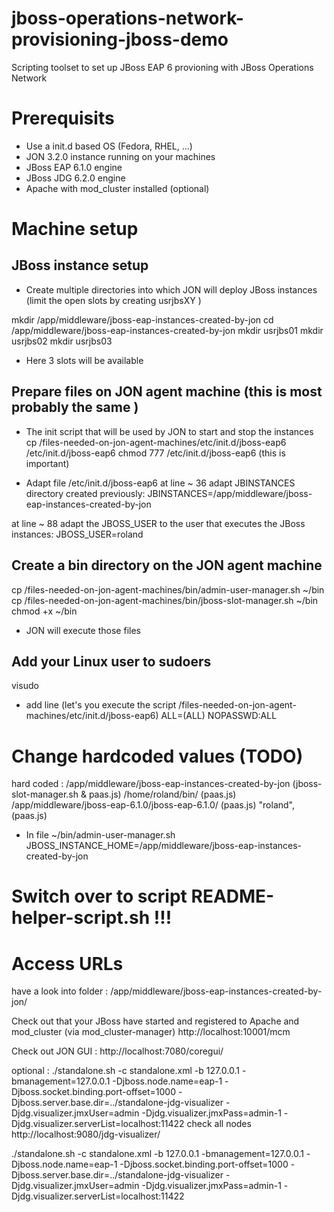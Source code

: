 jboss-operations-network-provisioning-jboss-demo
================================================
Scripting toolset to set up JBoss EAP 6 provioning with JBoss Operations Network




# Prerequisits
- Use a init.d based OS (Fedora, RHEL, ...)
- JON 3.2.0 instance running on your machines
- JBoss EAP 6.1.0 engine
- JBoss JDG 6.2.0 engine
- Apache with mod_cluster installed (optional)


# Machine setup

## JBoss instance setup
- Create multiple directories into which JON will deploy JBoss instances (limit the open slots by creating usrjbsXY )

mkdir /app/middleware/jboss-eap-instances-created-by-jon
cd /app/middleware/jboss-eap-instances-created-by-jon
mkdir usrjbs01
mkdir usrjbs02
mkdir usrjbs03

- Here 3 slots will be available

## Prepare files on JON agent machine (this is most probably the same )
- The init script that will be used by JON to start and stop the instances
cp <git-clone>/files-needed-on-jon-agent-machines/etc/init.d/jboss-eap6 /etc/init.d/jboss-eap6
chmod 777 /etc/init.d/jboss-eap6  (this is important)

- Adapt file /etc/init.d/jboss-eap6
at line ~ 36 adapt JBINSTANCES directory created previously:
JBINSTANCES=/app/middleware/jboss-eap-instances-created-by-jon

at line ~ 88 adapt the JBOSS_USER to the user that executes the JBoss instances:
JBOSS_USER=roland

## Create a bin directory on the JON agent machine

cp <git-clone>/files-needed-on-jon-agent-machines/bin/admin-user-manager.sh ~/bin
cp <git-clone>/files-needed-on-jon-agent-machines/bin/jboss-slot-manager.sh ~/bin
chmod +x ~/bin

- JON will execute those files

## Add your Linux user to sudoers
visudo
- add line (let's you execute the script /files-needed-on-jon-agent-machines/etc/init.d/jboss-eap6)
<your-linux-user>  ALL=(ALL)       NOPASSWD:ALL


# Change hardcoded values (TODO)

hard coded :
/app/middleware/jboss-eap-instances-created-by-jon (jboss-slot-manager.sh & paas.js)
/home/roland/bin/ (paas.js)
/app/middleware/jboss-eap-6.1.0/jboss-eap-6.1.0/ (paas.js)
"roland",  (paas.js)

- In file ~/bin/admin-user-manager.sh
JBOSS_INSTANCE_HOME=/app/middleware/jboss-eap-instances-created-by-jon

# Switch over to script	README-helper-script.sh !!!

# Access URLs
have a look into folder :
/app/middleware/jboss-eap-instances-created-by-jon/

Check out that your JBoss have started and registered to Apache and mod_cluster (via mod_cluster-manager)
http://localhost:10001/mcm

Check out JON GUI :
http://localhost:7080/coregui/

optional :
./standalone.sh -c standalone.xml -b 127.0.0.1 -bmanagement=127.0.0.1 -Djboss.node.name=eap-1 -Djboss.socket.binding.port-offset=1000 -Djboss.server.base.dir=../standalone-jdg-visualizer -Djdg.visualizer.jmxUser=admin -Djdg.visualizer.jmxPass=admin-1 -Djdg.visualizer.serverList=localhost:11422
check all nodes
http://localhost:9080/jdg-visualizer/

./standalone.sh -c standalone.xml -b 127.0.0.1 -bmanagement=127.0.0.1 -Djboss.node.name=eap-1 -Djboss.socket.binding.port-offset=1000 -Djboss.server.base.dir=../standalone-jdg-visualizer -Djdg.visualizer.jmxUser=admin -Djdg.visualizer.jmxPass=admin-1 -Djdg.visualizer.serverList=localhost:11422
